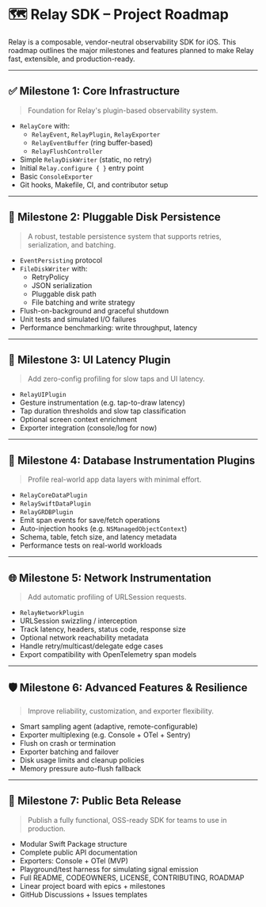 # 🗺️ Relay SDK – Project Roadmap

Relay is a composable, vendor-neutral observability SDK for iOS. This roadmap outlines the major milestones and features planned to make Relay fast, extensible, and production-ready.

---

## ✅ Milestone 1: Core Infrastructure

> Foundation for Relay's plugin-based observability system.

- `RelayCore` with:
  - `RelayEvent`, `RelayPlugin`, `RelayExporter`
  - `RelayEventBuffer` (ring buffer-based)
  - `RelayFlushController`
- Simple `RelayDiskWriter` (static, no retry)
- Initial `Relay.configure { }` entry point
- Basic `ConsoleExporter`
- Git hooks, Makefile, CI, and contributor setup

---

## 🔄 Milestone 2: Pluggable Disk Persistence

> A robust, testable persistence system that supports retries, serialization, and batching.

- `EventPersisting` protocol
- `FileDiskWriter` with:
  - RetryPolicy
  - JSON serialization
  - Pluggable disk path
  - File batching and write strategy
- Flush-on-background and graceful shutdown
- Unit tests and simulated I/O failures
- Performance benchmarking: write throughput, latency

---

## 🎯 Milestone 3: UI Latency Plugin

> Add zero-config profiling for slow taps and UI latency.

- `RelayUIPlugin`
- Gesture instrumentation (e.g. tap-to-draw latency)
- Tap duration thresholds and slow tap classification
- Optional screen context enrichment
- Exporter integration (console/log for now)

---

## 🧩 Milestone 4: Database Instrumentation Plugins

> Profile real-world app data layers with minimal effort.

- `RelayCoreDataPlugin`
- `RelaySwiftDataPlugin`
- `RelayGRDBPlugin`
- Emit span events for save/fetch operations
- Auto-injection hooks (e.g. `NSManagedObjectContext`)
- Schema, table, fetch size, and latency metadata
- Performance tests on real-world workloads

---

## 🌐 Milestone 5: Network Instrumentation

> Add automatic profiling of URLSession requests.

- `RelayNetworkPlugin`
- URLSession swizzling / interception
- Track latency, headers, status code, response size
- Optional network reachability metadata
- Handle retry/multicast/delegate edge cases
- Export compatibility with OpenTelemetry span models

---

## 🛡 Milestone 6: Advanced Features & Resilience

> Improve reliability, customization, and exporter flexibility.

- Smart sampling agent (adaptive, remote-configurable)
- Exporter multiplexing (e.g. Console + OTel + Sentry)
- Flush on crash or termination
- Exporter batching and failover
- Disk usage limits and cleanup policies
- Memory pressure auto-flush fallback

---

## 🚀 Milestone 7: Public Beta Release

> Publish a fully functional, OSS-ready SDK for teams to use in production.

- Modular Swift Package structure
- Complete public API documentation
- Exporters: Console + OTel (MVP)
- Playground/test harness for simulating signal emission
- Full README, CODEOWNERS, LICENSE, CONTRIBUTING, ROADMAP
- Linear project board with epics + milestones
- GitHub Discussions + Issues templates
